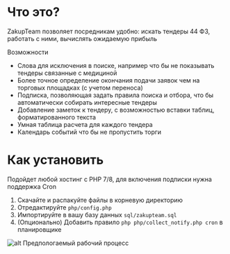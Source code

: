 # Что это?
ZakupTeam позволяет посредникам удобно: искать тендеры 44 ФЗ, работать с ними, вычислять ожидаемую прибыль

Возможности
- Слова для исключения в поиске, например что бы не показывать тендеры связанные с медициной
- Более точное определение окончания подачи заявок чем на торговых площадках (с учетом переноса)
- Подписка, позволяющая задать правила поиска и отбора, что бы автоматически собирать интересные тендеры
- Добавление заметок к тендеру, с возможностью вставки таблиц, форматированного текста
- Умная таблица расчета для каждого тендера
- Календарь событий что бы не пропустить торги

# Как установить
Подойдет любой хостинг с PHP 7/8, для включения подписки нужна поддержка Cron
1. Скачайте и распакуйте файлы в корневую директорию
2. Отредактируйте `php/config.php`
3. Импортируйте в вашу базу данных `sql/zakupteam.sql`
4. (Опционально) Добавить правило `php php/collect_notify.php cron` в планировщике

![alt Предпологаемый рабочий процесс](https://i.ibb.co/nMcj4R0/process.png)
